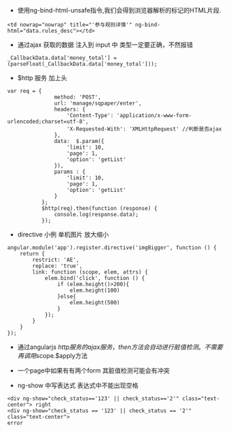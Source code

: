 * 使用ng-bind-html-unsafe指令,我们会得到浏览器解析的标记的HTML片段.
```
<td nowrap="nowrap" title="'参与规则详情'" ng-bind-html="data.rules_desc"></td>
```

* 通过ajax 获取的数据 注入到 input 中 类型一定要正确，不然报错
```
_CallbackData.data['money_total'] = (parseFloat(_CallbackData.data['money_total']));
```

* $http 服务 加上头
```
var req = {
               method: 'POST',
               url: 'manage/sqpaper/enter',
               headers: {
                   'Content-Type': 'application/x-www-form-urlencoded;charset=utf-8',
                   'X-Requested-With': 'XMLHttpRequest' //判断是否ajax
               },
               data:  $.param({
                   'limit': 10,
                   'page': 1,
                   'option': 'getList'
               }),
               params : {
                   'limit': 10,
                   'page': 1,
                   'option': 'getList'
               }
           };
           $http(req).then(function (response) {
               console.log(response.data);
           });
```

* directive 小例 单机图片 放大缩小
```
angular.module('app').register.directive('imgBigger', function () {
    return {
        restrict: 'AE',
        replace: 'true',
        link: function (scope, elem, attrs) {
            elem.bind('click', function () {
                if (elem.height()>200){
                    elem.height(100)
                }else{
                    elem.height(500)
                }
            });
        }
    }
});
```

* 通过angularjs  $http 服务的ajax 服务，then 方法会自动进行脏值检测。不需要再调用$scope.$apply方法

* 一个page中如果有有两个form 其脏值检测可能会有冲突

* ng-show 中写表达式 表达式中不能出现空格
```
<div ng-show="check_status=='123' || check_status=='2'" class="text-center"> right
<div ng-show="check_status == '123' || check_status == '2'" class="text-center">
error
```
